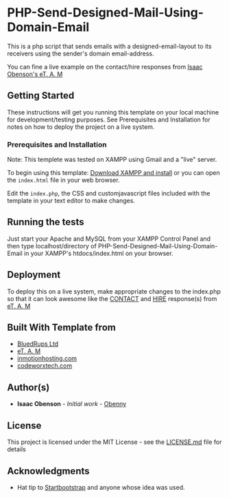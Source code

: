 # PHP-Send-Designed-Mail-Using-Domain-Email

This is a php script that sends emails with a designed-email-layout to its receivers using the sender's domain email-address.

You can fine a live example on the contact/hire responses from [Isaac Obenson's eT. A. M](http://www.bluedrupsltd.com/team/isaacobenson/) 

## Getting Started

These instructions will get you running this template on your local machine for development/testing purposes. 
See Prerequisites and Installation for notes on how to deploy the project on a live system.

### Prerequisites and Installation

Note: This templete was tested on XAMPP using Gmail and a "live"  server.

To begin using this template:
[Download XAMPP and install](https://www.apachefriends.org/download.html) or you can open the `index.html` file in your web browser.

Edit the `index.php`, the CSS and customjavascript files included with the template in your text editor to make changes. 

## Running the tests

Just start your Apache and MySQL from your XAMPP Control Panel and then type localhost/directory of PHP-Send-Designed-Mail-Using-Domain-Email in your XAMPP's htdocs/index.html on your browser.

## Deployment

To deploy this on a live system, make appropriate changes to the index.php 
so that it can look awesome like the [CONTACT](http://bluedrupsltd.com/team/isaacobenson/contact/) and 
[HIRE](http://bluedrupsltd.com/team/isaacobenson/hire/) response(s) from [eT. A. M](http://www.bluedrupsltd.com/team/isaacobenson/)

## Built With Template from

* [BluedRups Ltd](http://bluedrupsltd.com/) 
* [eT. A. M](http://www.bluedrupsltd.com/team/isaacobenson/)
* [inmotionhosting.com](https://www.inmotionhosting.com/support/email/send-email-from-a-page/using-phpmailer-to-send-mail-through-php) 
* [codeworxtech.com](http://phpmailer.codeworxtech.com/)


## Author(s)

* **Isaac Obenson** - *Initial work* - [Obenny](https://github.com/Obenny)

## License

This project is licensed under the MIT License - see the [LICENSE.md](LICENSE.md) file for details

## Acknowledgments

* Hat tip to [Startbootstrap](http://startbootstrap.com/) and anyone whose idea was used.
